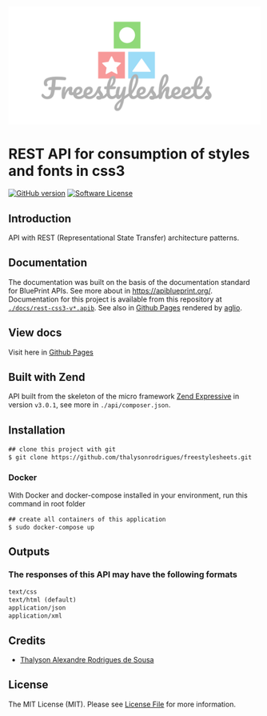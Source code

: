 <p align="center">
    <a href="https://github.com/thalysonrodrigues/freestylesheets">
        <img src="./docs/pages/logo.png" alt="logo" title="Freestylesheets">
    </a>
</p>

REST API for consumption of styles and fonts in css3
====================================================

[![GitHub version](https://badge.fury.io/gh/thalysonrodrigues%2Ffreestylesheets.svg)](https://badge.fury.io/gh/thalysonrodrigues%2Ffreestylesheets)
[![Software License](https://img.shields.io/apm/l/vim-mode.svg)](https://github.com/thalysonrodrigues/rest-styles-css3/blob/master/LICENSE)

## Introduction

API with REST (Representational State Transfer) architecture patterns.

## Documentation

The documentation was built on the basis of the documentation standard for BluePrint APIs. See more about in https://apiblueprint.org/.
Documentation for this project is available from this repository at [`./docs/rest-css3-v*.apib`](https://github.com/thalysonrodrigues/freestylesheets/tree/master/docs). See also in [Github Pages](https://thalysonrodrigues.github.io/freestylesheets/) rendered by [aglio](https://github.com/danielgtaylor/aglio).

## View docs

Visit here in [Github Pages](https://thalysonrodrigues.github.io/freestylesheets/)

## Built with Zend

API built from the skeleton of the micro framework [Zend Expressive](https://docs.zendframework.com/zend-expressive/) in version `v3.0.1`, see more in `./api/composer.json`.

## Installation
```
## clone this project with git
$ git clone https://github.com/thalysonrodrigues/freestylesheets.git
```

### Docker

With Docker and docker-compose installed in your environment, run this command in root folder

```
## create all containers of this application
$ sudo docker-compose up
```

## Outputs

### The responses of this API may have the following formats

```
text/css
text/html (default)
application/json
application/xml
```

## Credits

- [Thalyson Alexandre Rodrigues de Sousa](https://github.com/thalysonrodrigues)

## License

The MIT License (MIT). Please see [License File](https://github.com/thalysonrodrigues/freestylesheets/blob/master/LICENSE) for more information.
